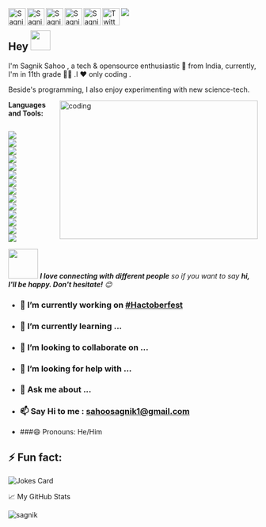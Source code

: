 <a href="https://telegram.me/virtuonic">
  <img align="left" alt="Sagnik's Telegram" width="35px" src="https://github.com/devgossips/devgossips/blob/main/telegram-app-48.png?raw=true" />
</a>
<a href="https://www.instagram.com/heysagnik/">
  <img align="left" alt="Sagnik's Instagram" width="35px"  src="https://github.com/devgossips/devgossips/blob/main/instagram-48.png?raw=true" />
</a>
<a href="https://github.com/devgossips/">
  <img align="left" alt="Sagnik's GitHub" width="35px"  src="https://github.com/devgossips/devgossips/blob/main/github-48.png?raw=true" />
</a>
<a href="#">
  <img align="left" alt="Sagnik's Portfolio & Blog" width="35px"  src="https://github.com/devgossips/devgossips/blob/main/binoculars-48.png?raw=true" />
</a>
<a href="https://www.youtube.com/channel/UCOUa9hvd4sJWQWQRIQctbSg">
  <img align="left" alt="Sagnik's YouTube" width="35px"  src="https://github.com/devgossips/devgossips/blob/main/youtube-48.png?raw=true" />
</a>
<a href="https://twitter.com/heysagnik">
  <img align="left" alt="Twitter" width="35px"  src="https://github.com/devgossips/devgossips/blob/main/twitter-48.png?raw=true" />
</a>
<img src="https://raw.githubusercontent.com/devgossips/devgossips/output/github-contribution-grid-snake.svg " />
<br/>
<h2>Hey   <img src="https://i.imgur.com/cl3EgAf.gif" width="40px"></h2>

 <p>I'm Sagnik Sahoo , a tech & opensource enthusiastic 🚀 from India, currently, I'm in 11th grade 🧑‍♂️ .I  ❤️ only coding .</p><p> Beside's programming, I also enjoy experimenting with new science-tech.</p>

<img align="right" alt="coding" src="https://raw.githubusercontent.com/devgossips/devgossips/master/coding.gif" width="400" height="280" />
  


**Languages and Tools:**  
<p><code>
<img src="https://img.icons8.com/fluency/48/000000/android-studio--v3.png"/>
<img src="https://img.icons8.com/fluency/48/000000/flutter.png"/>
<img src="https://img.icons8.com/fluency/48/000000/python.png"/>
<img src="https://img.icons8.com/color/48/000000/java-coffee-cup-logo--v2.png"/>
<img src="https://img.icons8.com/color/48/000000/javascript--v2.png"/>
<img src="https://img.icons8.com/color/48/000000/react-native.png"/>
<img src="https://img.icons8.com/color/48/000000/kotlin.png"/>
<img src="https://img.icons8.com/color/48/000000/pycharm.png"/>
<img src="https://img.icons8.com/color/48/000000/docker.png"/>
<img src="https://img.icons8.com/color/48/000000/nodejs.png"/>
<img src="https://img.icons8.com/color/48/000000/typescript.png"/>
<img src="https://img.icons8.com/color/48/000000/git.png"/>
<img src="https://img.icons8.com/color/48/000000/mysql-logo.png"/>
<img src="https://img.icons8.com/fluency/50/000000/github.png"/>
</code> </p>


<img src="https://media.giphy.com/media/LnQjpWaON8nhr21vNW/giphy.gif" width="60"> <em><b>I love connecting with different people</b> so if you want to say <b>hi, I'll be happy. Don't hesitate!</b> 😊</em>




- ### 🔭 I’m currently working on [#Hactoberfest](https://github.com/topics/hacktoberfest '# Hactoberfest')
- ### 🌱 I’m currently learning ...
- ### 👯 I’m looking to collaborate on ...
- ### 🤔 I’m looking for help with ...
- ### 💬 Ask me about ...
- ### 📫 Say Hi to me : sahoosagnik1@gmail.com
- ###😄 Pronouns: He/Him
## ⚡ Fun fact: 

![Jokes Card](https://readme-jokes.vercel.app/api?theme=blueberry)




📈 My GitHub Stats

<p> <img src="https://github-readme-stats.vercel.app/api?username=devgossips&show_icons=true&theme=blueberry" alt="sagnik" />



